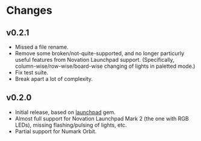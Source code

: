 # Changes

## v0.2.1

* Missed a file rename.
* Remove some broken/not-quite-supported, and no longer particurly useful features from Novation Launchpad support.  (Specifically, column-wise/row-wise/board-wise changing of lights in paletted mode.)
* Fix test suite.
* Break apart a lot of complexity.


## v0.2.0

* Initial release, based on [launchpad](https://github.com/thomasjachmann/launchpad) gem.
* Almost full support for Novation Launchpad Mark 2 (the one with RGB LEDs), missing flashing/pulsing of lights, etc.
* Partial support for Numark Orbit.
